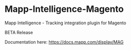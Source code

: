 # Mapp-Intelligence-Magento
Mapp Intelligence - Tracking integration plugin for Magento

BETA Release

Documentation here: https://docs.mapp.com/display/MAG


